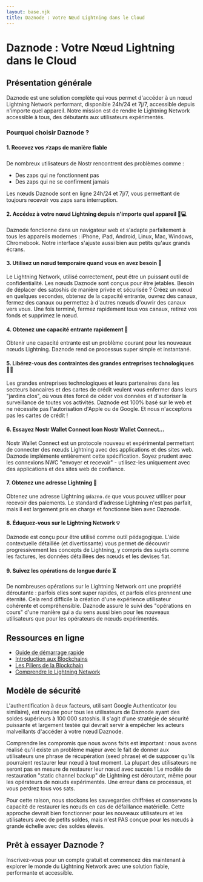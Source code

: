 ```yaml
---
layout: base.njk
title: Daznode : Votre Nœud Lightning dans le Cloud
---
```


# Daznode : Votre Nœud Lightning dans le Cloud

## Présentation générale

Daznode est une solution complète qui vous permet d'accéder à un nœud Lightning Network performant, disponible 24h/24 et 7j/7, accessible depuis n'importe quel appareil. Notre mission est de rendre le Lightning Network accessible à tous, des débutants aux utilisateurs expérimentés.

### Pourquoi choisir Daznode ?

#### 1. Recevez vos ⚡zaps de manière fiable

De nombreux utilisateurs de Nostr rencontrent des problèmes comme :
- Des zaps qui ne fonctionnent pas
- Des zaps qui ne se confirment jamais

Les nœuds Daznode sont en ligne 24h/24 et 7j/7, vous permettant de toujours recevoir vos zaps sans interruption.

#### 2. Accédez à votre nœud Lightning depuis n'importe quel appareil 📱💻

Daznode fonctionne dans un navigateur web et s'adapte parfaitement à tous les appareils modernes : iPhone, iPad, Android, Linux, Mac, Windows, Chromebook. Notre interface s'ajuste aussi bien aux petits qu'aux grands écrans.

#### 3. Utilisez un nœud temporaire quand vous en avez besoin 🚮

Le Lightning Network, utilisé correctement, peut être un puissant outil de confidentialité. Les nœuds Daznode sont conçus pour être jetables. Besoin de déplacer des satoshis de manière privée et sécurisée ? Créez un nœud en quelques secondes, obtenez de la capacité entrante, ouvrez des canaux, fermez des canaux ou permettez à d'autres nœuds d'ouvrir des canaux vers vous. Une fois terminé, fermez rapidement tous vos canaux, retirez vos fonds et supprimez le nœud.

#### 4. Obtenez une capacité entrante rapidement 🚀

Obtenir une capacité entrante est un problème courant pour les nouveaux nœuds Lightning. Daznode rend ce processus super simple et instantané.

#### 5. Libérez-vous des contraintes des grandes entreprises technologiques ⛓️‍💥

Les grandes entreprises technologiques et leurs partenaires dans les secteurs bancaires et des cartes de crédit veulent vous enfermer dans leurs "jardins clos", où vous êtes forcé de céder vos données et d'autoriser la surveillance de toutes vos activités. Daznode est 100% basé sur le web et ne nécessite pas l'autorisation d'Apple ou de Google. Et nous n'acceptons pas les cartes de crédit !

#### 6. Essayez Nostr Wallet Connect Icon Nostr Wallet Connect...

Nostr Wallet Connect est un protocole nouveau et expérimental permettant de connecter des nœuds Lightning avec des applications et des sites web. Daznode implémente entièrement cette spécification. Soyez prudent avec les connexions NWC "envoyer et recevoir" - utilisez-les uniquement avec des applications et des sites web de confiance.

#### 7. Obtenez une adresse Lightning 📨

Obtenez une adresse Lightning `@dazno.de` que vous pouvez utiliser pour recevoir des paiements. Le standard d'adresse Lightning n'est pas parfait, mais il est largement pris en charge et fonctionne bien avec Daznode.

#### 8. Éduquez-vous sur le Lightning Network 💡

Daznode est conçu pour être utilisé comme outil pédagogique. L'aide contextuelle détaillée (et divertissante) vous permet de découvrir progressivement les concepts de Lightning, y compris des sujets comme les factures, les données détaillées des nœuds et les devises fiat.

#### 9. Suivez les opérations de longue durée ⏳

De nombreuses opérations sur le Lightning Network ont une propriété déroutante : parfois elles sont super rapides, et parfois elles prennent une éternité. Cela rend difficile la création d'une expérience utilisateur cohérente et compréhensible. Daznode assure le suivi des "opérations en cours" d'une manière qui a du sens aussi bien pour les nouveaux utilisateurs que pour les opérateurs de nœuds expérimentés.

## Ressources en ligne

- [Guide de démarrage rapide](/getting-started/get-started/)
- [Introduction aux Blockchains](/getting-started/introduction-blockchain/)
- [Les Piliers de la Blockchain](/getting-started/les-blockchains/)
- [Comprendre le Lightning Network](/manage-data/lightning-network/)

## Modèle de sécurité

L'authentification à deux facteurs, utilisant Google Authenticator (ou similaire), est requise pour tous les utilisateurs de Daznode ayant des soldes supérieurs à 100 000 satoshis. Il s'agit d'une stratégie de sécurité puissante et largement testée qui devrait servir à empêcher les acteurs malveillants d'accéder à votre nœud Daznode.

Comprendre les compromis que nous avons faits est important : nous avons réalisé qu'il existe un problème majeur avec le fait de donner aux utilisateurs une phrase de récupération (seed phrase) et de supposer qu'ils pourraient restaurer leur nœud à tout moment. La plupart des utilisateurs ne seront pas en mesure de restaurer leur nœud avec succès ! Le modèle de restauration "static channel backup" de Lightning est déroutant, même pour les opérateurs de nœuds expérimentés. Une erreur dans ce processus, et vous perdrez tous vos sats.

Pour cette raison, nous stockons les sauvegardes chiffrées et conservons la capacité de restaurer les nœuds en cas de défaillance matérielle. Cette approche devrait bien fonctionner pour les nouveaux utilisateurs et les utilisateurs avec de petits soldes, mais n'est PAS conçue pour les nœuds à grande échelle avec des soldes élevés.

## Prêt à essayer Daznode ?

Inscrivez-vous pour un compte gratuit et commencez dès maintenant à explorer le monde du Lightning Network avec une solution fiable, performante et accessible. 